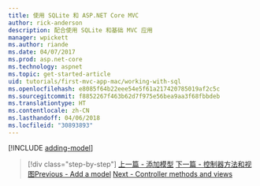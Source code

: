 ```yaml
---
title: 使用 SQLite 和 ASP.NET Core MVC
author: rick-anderson
description: 配合使用 SQLite 和基础 MVC 应用
manager: wpickett
ms.author: riande
ms.date: 04/07/2017
ms.prod: asp.net-core
ms.technology: aspnet
ms.topic: get-started-article
uid: tutorials/first-mvc-app-mac/working-with-sql
ms.openlocfilehash: e8085f64b22eee54e5f61a217420785019af2c5c
ms.sourcegitcommit: f8852267f463b62d7f975e56bea9aa3f68fbbdeb
ms.translationtype: HT
ms.contentlocale: zh-CN
ms.lasthandoff: 04/06/2018
ms.locfileid: "30893893"
---
```

[!INCLUDE [adding-model](../../includes/mvc-intro/sql.md)]

> [!div class="step-by-step"]
> <span data-ttu-id="42f2e-103">[上一篇 - 添加模型](adding-model.md)
> [下一篇 - 控制器方法和视图](controller-methods-views.md)</span><span class="sxs-lookup"><span data-stu-id="42f2e-103">[Previous - Add a model](adding-model.md)
[Next - Controller methods and views](controller-methods-views.md)</span></span>
